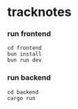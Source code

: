 # tracknotes

### run frontend
```
cd frontend
bun install
bun run dev
```

### run backend
```
cd backend
cargo run
```
